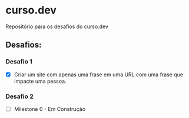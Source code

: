 # curso.dev

Repositório para os desafios do curso.dev

## Desafios:

### Desafio 1

-   [x] Criar um site com apenas uma frase em uma URL com uma frase que impacte uma pessoa.

### Desafio 2

-   [ ] Milestone 0 - Em Construção
